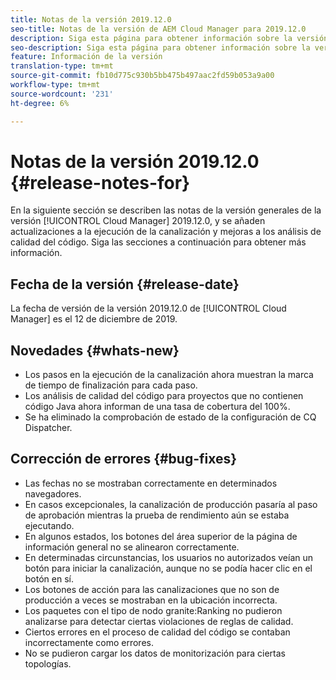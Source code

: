 ```yaml
---
title: Notas de la versión 2019.12.0
seo-title: Notas de la versión de AEM Cloud Manager para 2019.12.0
description: Siga esta página para obtener información sobre la versión 2019.12.0 de Cloud Manager.
seo-description: Siga esta página para obtener información sobre la versión 2019.12.0 de AEM Cloud Manager.
feature: Información de la versión
translation-type: tm+mt
source-git-commit: fb10d775c930b5bb475b497aac2fd59b053a9a00
workflow-type: tm+mt
source-wordcount: '231'
ht-degree: 6%

---
```



# Notas de la versión 2019.12.0 {#release-notes-for}

En la siguiente sección se describen las notas de la versión generales de la versión [!UICONTROL Cloud Manager] 2019.12.0, y se añaden actualizaciones a la ejecución de la canalización y mejoras a los análisis de calidad del código.
Siga las secciones a continuación para obtener más información.

## Fecha de la versión {#release-date}

La fecha de versión de la versión 2019.12.0 de [!UICONTROL Cloud Manager] es el 12 de diciembre de 2019.

## Novedades {#whats-new}

* Los pasos en la ejecución de la canalización ahora muestran la marca de tiempo de finalización para cada paso.
* Los análisis de calidad del código para proyectos que no contienen código Java ahora informan de una tasa de cobertura del 100%.
* Se ha eliminado la comprobación de estado de la configuración de CQ Dispatcher.

## Corrección de errores {#bug-fixes}

* Las fechas no se mostraban correctamente en determinados navegadores.
* En casos excepcionales, la canalización de producción pasaría al paso de aprobación mientras la prueba de rendimiento aún se estaba ejecutando.
* En algunos estados, los botones del área superior de la página de información general no se alinearon correctamente.
* En determinadas circunstancias, los usuarios no autorizados veían un botón para iniciar la canalización, aunque no se podía hacer clic en el botón en sí.
* Los botones de acción para las canalizaciones que no son de producción a veces se mostraban en la ubicación incorrecta.
* Los paquetes con el tipo de nodo granite:Ranking no pudieron analizarse para detectar ciertas violaciones de reglas de calidad.
* Ciertos errores en el proceso de calidad del código se contaban incorrectamente como errores.
* No se pudieron cargar los datos de monitorización para ciertas topologías.
